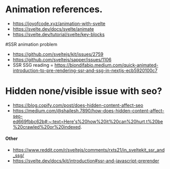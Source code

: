 # Animation references.

* https://joyofcode.xyz/animation-with-svelte
* https://svelte.dev/docs/svelte/animate
* https://svelte.dev/tutorial/svelte/key-blocks


#SSR animation problem
* https://github.com/sveltejs/kit/issues/2759
* https://github.com/sveltejs/sapper/issues/1106
* SSR SSG reading = https://biondifabio.medium.com/quick-animated-introduction-to-pre-rendering-ssr-and-ssg-in-nextjs-ecb5920100c7

# Hidden none/visible issue with seo?
* https://blog.copify.com/post/does-hidden-content-affect-seo
* https://medium.com/@shailesh.7890/how-does-hidden-content-affect-seo-ed669fbbc62b#:~:text=Here's%20how%20it%20can%20hurt,t%20be%20crawled%20or%20indexed.

#### Other
* https://www.reddit.com/r/sveltejs/comments/rxts21/in_sveltekit_ssr_and_ssg/
* https://svelte.dev/docs/kit/introduction#ssr-and-javascript-prerender
